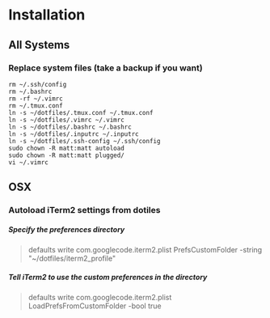 # Installation
## All Systems
### Replace system files (take a backup if you want)

``` 
rm ~/.ssh/config  
rm ~/.bashrc  
rm -rf ~/.vimrc  
rm ~/.tmux.conf  
ln -s ~/dotfiles/.tmux.conf ~/.tmux.conf  
ln -s ~/dotfiles/.vimrc ~/.vimrc  
ln -s ~/dotfiles/.bashrc ~/.bashrc  
ln -s ~/dotfiles/.inputrc ~/.inputrc  
ln -s ~/dotfiles/.ssh-config ~/.ssh/config  
sudo chown -R matt:matt autoload  
sudo chown -R matt:matt plugged/  
vi ~/.vimrc  
```



## OSX
### Autoload iTerm2 settings from dotiles

##### Specify the preferences directory
>defaults write com.googlecode.iterm2.plist PrefsCustomFolder -string "~/dotfiles/iterm2_profile"  

##### Tell iTerm2 to use the custom preferences in the directory
>defaults write com.googlecode.iterm2.plist LoadPrefsFromCustomFolder -bool true
